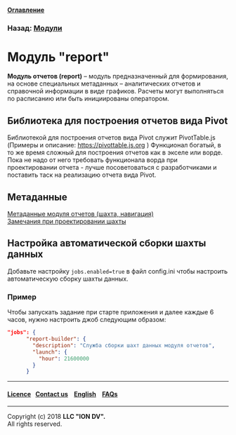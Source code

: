 #### [Оглавление](/docs/ru/index.md)

### Назад: [Модули](/docs/ru/3_modules_description/modules.md)

# Модуль "report"

**Модуль отчетов (report)** – модуль предназначенный для формирования, на основе специальных метаданных – аналитических отчетов и справочной информации в виде графиков. Расчеты могут выполняться по расписанию или быть инициированы оператором.

## Библиотека для построения отчетов вида Pivot
Библиотекой для построения отчетов вида Pivot служит PivotTable.js (Примеры и описание: https://pivottable.js.org )
Функционал богатый, в то же время сложный для построения отчетов как в экселе или ворде.
Пока не надо от него требовать функционала ворда при проектировании отчета - лучше посоветоваться с разработчиками и поставить таск на реализацию отчета вида Pivot.

## Метаданные
[Метаданные модуля отчетов (шахта, навигация)](/docs/ru/2_system_description/metadata_structure/meta_report/meta_report.md)   
[Замечания при проектировании шахты](/docs/ru/3_modules_description/report_warning.md)

## Настройка автоматической сборки шахты данных

Добавьте настройку `jobs.enabled=true` в файл config.ini чтобы настроить автоматическую сборку шахты данных.

### Пример

Чтобы запускать задание при старте приложения и далее каждые 6 часов, нужно настроить джоб следующим образом:

```json
"jobs": {
      "report-builder": {
        "description": "Служба сборки шахт данных модуля отчетов",
        "launch": {
          "hour": 21600000
        }
      }

```

--------------------------------------------------------------------------  


 #### [Licence](/LICENCE.md)&ensp;  [Contact us](https://iondv.ru/index.html) &ensp;  [English](/docs/en/3_modules_description/report.md) &ensp; [FAQs](/faqs.md)          



--------------------------------------------------------------------------  
 
Copyright (c) 2018 **LLC "ION DV".**   
All rights reserved. 
